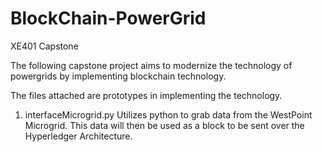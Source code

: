 # BlockChain-PowerGrid
XE401 Capstone

The following capstone project aims to modernize the technology of powergrids by implementing blockchain technology.

The files attached are prototypes in implementing the technology. 

1. interfaceMicrogrid.py 
Utilizes python to grab data from the WestPoint Microgrid. This data will then be used as a block to be sent over the Hyperledger Architecture.
